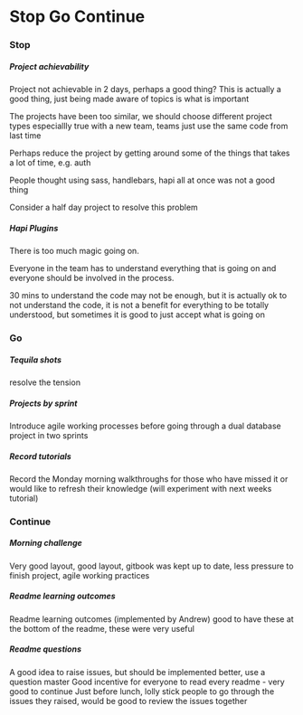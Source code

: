 # Stop Go Continue

### Stop

##### Project achievability

Project not achievable in 2 days, perhaps a good thing?
This is actually a good thing, just being made aware of topics is what is important

The projects have been too similar, we should choose different project types
especiallly true with a new team, teams just use the same code from last time

Perhaps reduce the project by getting around some of the things that takes a lot of time, e.g. auth

People thought using sass, handlebars, hapi all at once was not a good thing

Consider a half day project to resolve this problem

##### Hapi Plugins
There is too much magic going on.

Everyone in the team has to understand everything that is going on and everyone should be involved in the process.

30 mins to understand the code may not be enough, but it is actually ok to not understand the code, it is not a benefit for everything to be totally understood, but sometimes it is good to just accept what is going on


### Go

##### Tequila shots
resolve the tension

##### Projects by sprint
Introduce agile working processes before going through a dual database project in two sprints

##### Record tutorials
Record the Monday morning walkthroughs for those who have missed it or would like to refresh their knowledge (will experiment with next weeks tutorial)


### Continue

##### Morning challenge
Very good layout, good layout, gitbook was kept up to date, less pressure to finish project, agile working practices

##### Readme learning outcomes
Readme learning outcomes (implemented by Andrew) good to have these at the bottom of the readme, these were very useful


##### Readme questions
A good idea to raise issues, but should be implemented better, use a question master
Good incentive for everyone to read every readme - very good to continue
Just before lunch, lolly stick people to go through the issues they raised, would be good to review the issues together